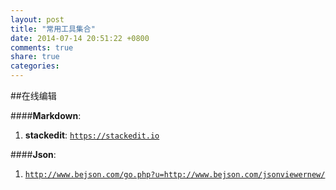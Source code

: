 ```yaml
---
layout: post
title: "常用工具集合"
date: 2014-07-14 20:51:22 +0800
comments: true
share: true
categories: 
---
```

##在线编辑

####**Markdown**: 

 1. **stackedit**: [`https://stackedit.io`][2]

####**Json**: 

 1. [`http://www.bejson.com/go.php?u=http://www.bejson.com/jsonviewernew/`][3]


  [2]: https://stackedit.io
  [3]:http://www.bejson.com/go.php?u=http://www.bejson.com/jsonviewernew/
